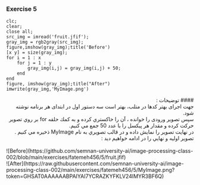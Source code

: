 ### Exercise 5
```
clc;
clear;
close all;
src_img = imread('fruit.jfif');
gray_img = rgb2gray(src_img);
figure,imshow(gray_img);title('Before')
[x y] = size(gray_img);
for i = 1 : x
    for j = 1 : y
        gray_img(i,j) = gray_img(i,j) + 50; 
    end
end
figure, imshow(gray_img);title("After")
imwrite(gray_img,'MyImage.png')
```
<div dir="rtl">
#### توضیحات :
<br/>
جهت اجرای بهتر کدها در متلب، بهتر است سه دستور اول در ابتدای هر برنامه نوشته شود.
<br/>
سپس تصویر ورودی را خوانده ، آن را خاكستري كرده و به كمك حلقه for بر روي تصوير حركت كرده و مقدار هر پيكسل را با عدد 50 جمع مي كنيم. 
<br/>
در نهايت تصوير را نمايش داده و در قالب تصويري به نام MyImage ذخيره مي كنيم . 
<br/>
تصوير اوليه و نهايي را در ادامه خواهيم ديد :
</div>
<br/>
![Before](https://github.com/semnan-university-ai/image-processing-class-002/blob/main/exercises/fatemeh456/5/fruit.jfif)
<br/>
![After](https://raw.githubusercontent.com/semnan-university-ai/image-processing-class-002/main/exercises/fatemeh456/5/MyImage.png?token=GHSAT0AAAAAABPAIYAI7YCRAZKYFKLV24IMYR3BF6Q)
